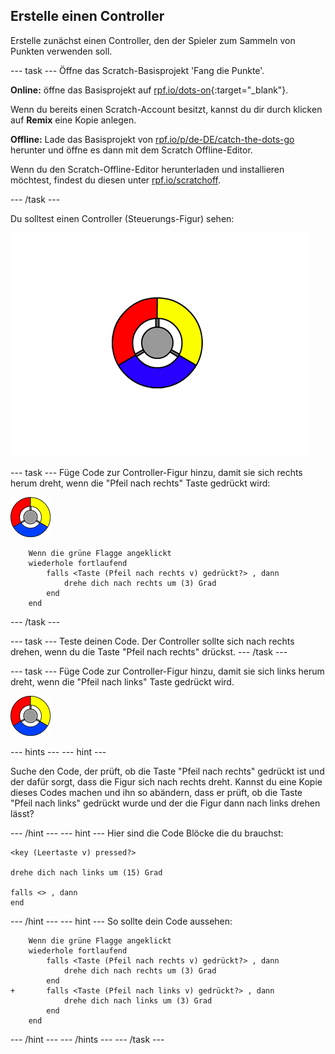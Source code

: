 ## Erstelle einen Controller

Erstelle zunächst einen Controller, den der Spieler zum Sammeln von Punkten verwenden soll.

--- task --- Öffne das Scratch-Basisprojekt 'Fang die Punkte'.

**Online:** öffne das Basisprojekt auf [rpf.io/dots-on](http://rpf.io/dots-on){:target="_blank"}.

Wenn du bereits einen Scratch-Account besitzt, kannst du dir durch klicken auf **Remix** eine Kopie anlegen.

**Offline:** Lade das Basisprojekt von [rpf.io/p/de-DE/catch-the-dots-go](http://rpf.io/p/de-DE/catch-the-dots-go) herunter und öffne es dann mit dem Scratch Offline-Editor.

Wenn du den Scratch-Offline-Editor herunterladen und installieren möchtest, findest du diesen unter [rpf.io/scratchoff](http://rpf.io/scratchoff).

--- /task ---

Du solltest einen Controller (Steuerungs-Figur) sehen:

![Bildschirmfoto](images/dots-controller.png)

--- task --- Füge Code zur Controller-Figur hinzu, damit sie sich rechts herum dreht, wenn die "Pfeil nach rechts" Taste gedrückt wird:

![Controller-Figur](images/controller-sprite.png)

```blocks3
    Wenn die grüne Flagge angeklickt
    wiederhole fortlaufend 
        falls <Taste (Pfeil nach rechts v) gedrückt?> , dann 
            drehe dich nach rechts um (3) Grad
        end
    end
```

--- /task ---

--- task --- Teste deinen Code. Der Controller sollte sich nach rechts drehen, wenn du die Taste "Pfeil nach rechts" drückst. --- /task ---

--- task --- Füge Code zur Controller-Figur hinzu, damit sie sich links herum dreht, wenn die "Pfeil nach links" Taste gedrückt wird.

![Controller-Figur](images/controller-sprite.png)

--- hints ---
 --- hint ---

Suche den Code, der prüft, ob die Taste "Pfeil nach rechts" gedrückt ist und der dafür sorgt, dass die Figur sich nach rechts dreht. Kannst du eine Kopie dieses Codes machen und ihn so abändern, dass er prüft, ob die Taste "Pfeil nach links" gedrückt wurde und der die Figur dann nach links drehen lässt?

--- /hint --- --- hint --- Hier sind die Code Blöcke die du brauchst:

```blocks3
<key (Leertaste v) pressed?>

drehe dich nach links um (15) Grad

falls <> , dann
end
```

--- /hint --- --- hint --- So sollte dein Code aussehen:

```blocks3
    Wenn die grüne Flagge angeklickt
    wiederhole fortlaufend 
        falls <Taste (Pfeil nach rechts v) gedrückt?> , dann 
            drehe dich nach rechts um (3) Grad
        end
+       falls <Taste (Pfeil nach links v) gedrückt?> , dann 
            drehe dich nach links um (3) Grad
        end
    end
```

--- /hint --- --- /hints --- --- /task ---